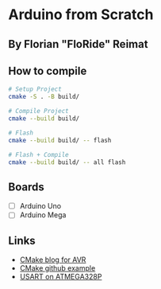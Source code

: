 # Arduino from Scratch
## By Florian "FloRide" Reimat

## How to compile
```sh
# Setup Project
cmake -S . -B build/

# Compile Project
cmake --build build/

# Flash
cmake --build build/ -- flash

# Flash + Compile
cmake --build build/ -- all flash
```

## Boards
- [ ] Arduino Uno
- [ ] Arduino Mega

## Links
- [CMake blog for AVR](https://nnarain.github.io/2016/03/29/AVR-CMake-Toolchain.html)
- [CMake github example](https://github.com/nnarain/cmake-avr-toolchain)
- [USART on ATMEGA328P](https://www.xanthium.in/how-to-avr-atmega328p-microcontroller-usart-uart-embedded-programming-avrgcc)
